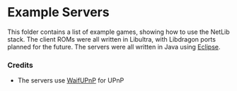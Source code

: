 # Example Servers

This folder contains a list of example games, showing how to use the NetLib stack. The client ROMs were all written in Libultra, with Libdragon ports planned for the future. The servers were all written in Java using [Eclipse](https://www.eclipse.org).

### Credits

* The servers use [WaifUPnP](https://github.com/adolfintel/WaifUPnP) for UPnP